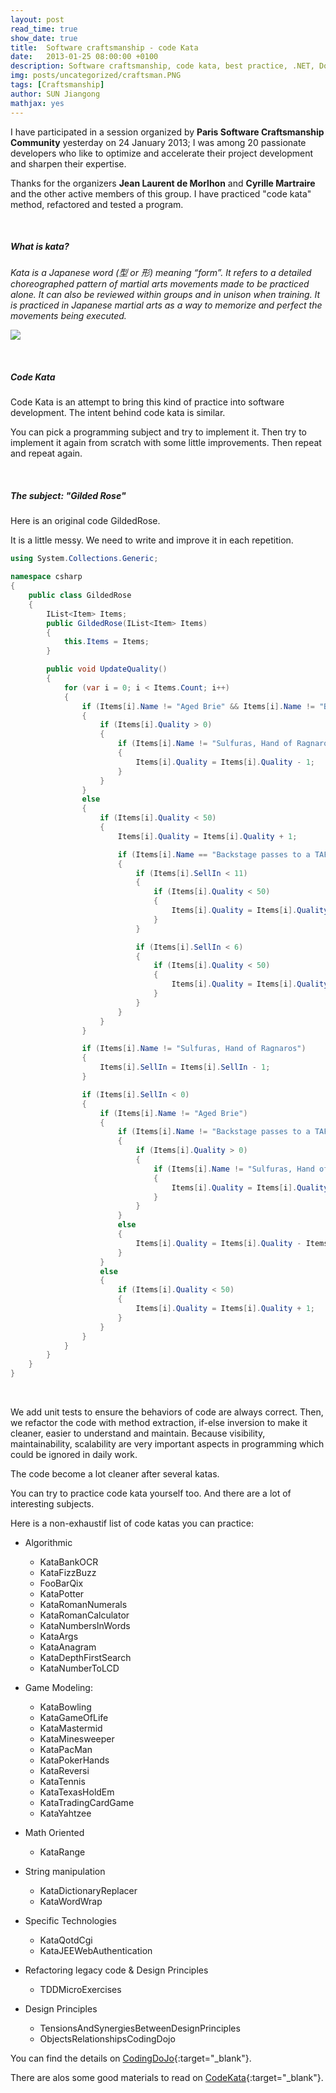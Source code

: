 ```yaml
---
layout: post
read_time: true
show_date: true
title:  Software craftsmanship - code Kata
date:   2013-01-25 08:00:00 +0100
description: Software craftsmanship, code kata, best practice, .NET, Dotnet, C#, Csharp, Agile, Paris Software Craftsmanship
img: posts/uncategorized/craftsman.PNG 
tags: [Craftsmanship]
author: SUN Jiangong
mathjax: yes
---
```


I have participated in a session organized by **Paris Software Craftsmanship Community** yesterday on 24 January 2013; I was among 20 passionate developers who like to optimize and accelerate their project development and sharpen their expertise. 

Thanks for the organizers **Jean Laurent de Morlhon** and **Cyrille Martraire** and the other active members of this group. I have practiced "code kata" method, refactored and tested a program. 

<br />

##### What is kata?

*Kata is a Japanese word (型 or 形) meaning “form”. It refers to a detailed choreographed pattern of martial arts movements made to be practiced alone. It can also be reviewed within groups and in unison when training. It is practiced in Japanese martial arts as a way to memorize and perfect the movements being executed.*

![](./../../../assets/img/posts/2013-01-25-code-kata/code-kata.jpg)

<br />

##### Code Kata

Code Kata is an attempt to bring this kind of practice into software development. The intent behind code kata is similar. 

You can pick a programming subject and try to implement it. Then try to implement it again from scratch with some little improvements. Then repeat and repeat again.

<br />

##### The subject: "Gilded Rose"

Here is an original code GildedRose.

It is a little messy. We need to write and improve it in each repetition.

```csharp
using System.Collections.Generic;

namespace csharp
{
    public class GildedRose
    {
        IList<Item> Items;
        public GildedRose(IList<Item> Items)
        {
            this.Items = Items;
        }

        public void UpdateQuality()
        {
            for (var i = 0; i < Items.Count; i++)
            {
                if (Items[i].Name != "Aged Brie" && Items[i].Name != "Backstage passes to a TAFKAL80ETC concert")
                {
                    if (Items[i].Quality > 0)
                    {
                        if (Items[i].Name != "Sulfuras, Hand of Ragnaros")
                        {
                            Items[i].Quality = Items[i].Quality - 1;
                        }
                    }
                }
                else
                {
                    if (Items[i].Quality < 50)
                    {
                        Items[i].Quality = Items[i].Quality + 1;

                        if (Items[i].Name == "Backstage passes to a TAFKAL80ETC concert")
                        {
                            if (Items[i].SellIn < 11)
                            {
                                if (Items[i].Quality < 50)
                                {
                                    Items[i].Quality = Items[i].Quality + 1;
                                }
                            }

                            if (Items[i].SellIn < 6)
                            {
                                if (Items[i].Quality < 50)
                                {
                                    Items[i].Quality = Items[i].Quality + 1;
                                }
                            }
                        }
                    }
                }

                if (Items[i].Name != "Sulfuras, Hand of Ragnaros")
                {
                    Items[i].SellIn = Items[i].SellIn - 1;
                }

                if (Items[i].SellIn < 0)
                {
                    if (Items[i].Name != "Aged Brie")
                    {
                        if (Items[i].Name != "Backstage passes to a TAFKAL80ETC concert")
                        {
                            if (Items[i].Quality > 0)
                            {
                                if (Items[i].Name != "Sulfuras, Hand of Ragnaros")
                                {
                                    Items[i].Quality = Items[i].Quality - 1;
                                }
                            }
                        }
                        else
                        {
                            Items[i].Quality = Items[i].Quality - Items[i].Quality;
                        }
                    }
                    else
                    {
                        if (Items[i].Quality < 50)
                        {
                            Items[i].Quality = Items[i].Quality + 1;
                        }
                    }
                }
            }
        }
    }
}
```

<br />

We add unit tests to ensure the behaviors of code are always correct. Then, we refactor the code with method extraction, if-else inversion to make it cleaner, easier to understand and maintain. Because visibility, maintainability, scalability are very important aspects in programming which could be ignored in daily work.

The code become a lot cleaner after several katas.

You can try to practice code kata yourself too. And there are a lot of interesting subjects.

Here is a non-exhaustif list of code katas you can practice:

- Algorithmic
  - KataBankOCR
  - KataFizzBuzz
  - FooBarQix
  - KataPotter
  - KataRomanNumerals
  - KataRomanCalculator
  - KataNumbersInWords
  - KataArgs
  - KataAnagram
  - KataDepthFirstSearch
  - KataNumberToLCD

- Game Modeling:
  - KataBowling
  - KataGameOfLife
  - KataMastermid
  - KataMinesweeper
  - KataPacMan
  - KataPokerHands
  - KataReversi
  - KataTennis
  - KataTexasHoldEm
  - KataTradingCardGame
  - KataYahtzee

- Math Oriented
  - KataRange
  
- String manipulation
  - KataDictionaryReplacer
  - KataWordWrap

- Specific Technologies
  - KataQotdCgi
  - KataJEEWebAuthentication

- Refactoring legacy code & Design Principles
  - TDDMicroExercises

- Design Principles
  - TensionsAndSynergiesBetweenDesignPrinciples
  - ObjectsRelationshipsCodingDojo

You can find the details on [CodingDoJo](https://codingdojo.org/KataCatalogue/){:target="_blank"}.

There are alos some good materials to read on [CodeKata](http://codekata.com/){:target="_blank"}.